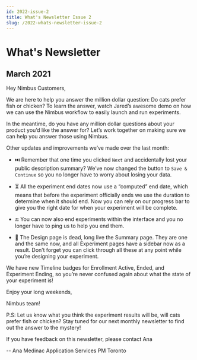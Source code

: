 ```yaml
---
id: 2022-issue-2
title: What's Newsletter Issue 2
slug: /2022-whats-newsletter-issue-2
---
```


# What's Newsletter

## March 2021

Hey Nimbus Customers, 

We are here to help you answer the million dollar question: Do cats prefer fish or chicken? To learn the answer, watch Jared’s awesome demo on how we can use the Nimbus workflow to easily launch and run experiments. 

In the meantime, do you have any million dollar questions about your product you’d like the answer for? Let’s work together on making sure we can help you answer those using Nimbus. 

Other updates and improvements we’ve made over the last month:

* ⏭️ Remember that one time you clicked `Next` and accidentally lost your public description summary? We’ve now changed the button to `Save & Continue` so you no longer have to worry about losing your data. 

* ⏳ All the experiment end dates now use a “computed” end date, which means that before the experiment officially ends we use the duration to determine when it should end. Now you can rely on our progress bar to give you the right date for when your experiment will be complete.

* 🔚 You can now also end experiments within the interface and you no longer have to ping us to help you end them. 

* 📑 The Design page is dead, long live the Summary page. They are one and the same now, and all Experiment pages have a sidebar now as a result. Don’t forget you can click through all these at any point while you’re designing your experiment. 

We have new Timeline badges for Enrollment Active, Ended, and Experiment Ending, so you’re never confused again about what the state of your experiment is! 


Enjoy your long weekends,

Nimbus team! 

P.S: Let us know what you think the experiment results will be, will cats prefer fish or chicken? Stay tuned for our next monthly newsletter to find out the answer to the mystery!

If you have feedback on this newsletter, please contact Ana

-- 
Ana Medinac
Application Services PM
Toronto
